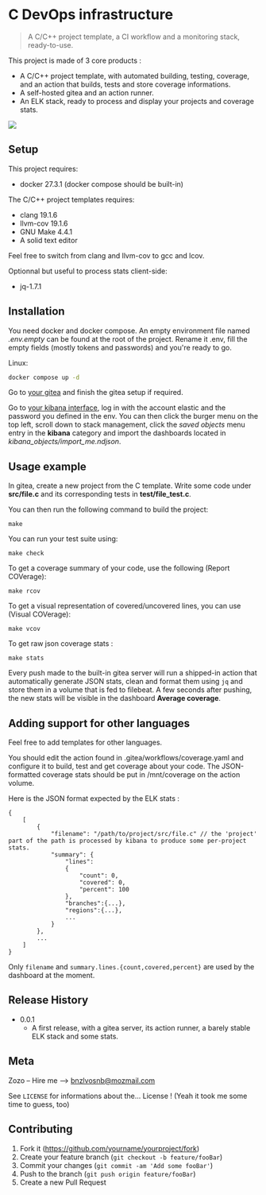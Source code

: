 # C DevOps infrastructure
> A C/C++ project template, a CI workflow and a monitoring stack, ready-to-use.

<!--  [![NPM Version][npm-image]][npm-url] -->
<!--  [![Build Status][travis-image]][travis-url] -->
<!--  [![Downloads Stats][npm-downloads]][npm-url] -->

This project is made of 3 core products :
 - A C/C++ project template, with automated building, testing, coverage, and an action that builds, tests and store coverage informations.
 - A self-hosted gitea and an action runner.
 - An ELK stack, ready to process and display your projects and coverage stats.

![](header.png)


## Setup

This project requires:
 - docker 27.3.1 (docker compose should be built-in)

The C/C++ project templates requires:
 - clang 19.1.6
 - llvm-cov 19.1.6
 - GNU Make 4.4.1
 - A solid text editor

Feel free to switch from clang and llvm-cov to gcc and lcov.

Optionnal but useful to process stats client-side:
 - jq-1.7.1

## Installation

You need docker and docker compose.
An empty environment file named *.env.empty* can be found at the root of the project.
Rename it .env, fill the empty fields (mostly tokens and passwords) and you're ready to go.

Linux:

```sh
docker compose up -d
```

Go to [your gitea](http://localhost:3000) and finish the gitea setup if required.

Go to [your kibana interface](http://localhost:5601), log in with the account elastic and the password you defined in the env.
You can then click the burger menu on the top left, scroll down to stack management, click the *saved objects* menu entry in the **kibana** category and import the dashboards located in *kibana_objects/import_me.ndjson*.


## Usage example

In gitea, create a new project from the C template.
Write some code under **src/file.c** and its corresponding tests in **test/file_test.c**.

You can then run the following command to build the project:
```
make
```

You can run your test suite using:
```
make check
```

To get a coverage summary of your code, use the following (Report COVerage):
```
make rcov
```

To get a visual representation of covered/uncovered lines, you can use (Visual COVerage):
```
make vcov
```

To get raw json coverage stats :
```
make stats
```


Every push made to the built-in gitea server will run a shipped-in action that automatically generate JSON stats, clean and format them using `jq` and store them in a volume that is fed to filebeat.
A few seconds after pushing, the new stats will be visible in the dashboard **Average coverage**.


## Adding support for other languages

Feel free to add templates for other languages.

You should edit the action found in .gitea/workflows/coverage.yaml and configure it to build, test and get coverage about your code.
The JSON-formatted coverage stats should be put in /mnt/coverage on the action volume.

Here is the JSON format expected by the ELK stats :

```
{
    [
        {
            "filename": "/path/to/project/src/file.c" // the 'project' part of the path is processed by kibana to produce some per-project stats.
            "summary": {
                "lines": 
                {
                    "count": 0,
                    "covered": 0,
                    "percent": 100
                },
                "branches":{...},
                "regions":{...},
                ...
            }
        },
        ...
    ]
}
```

Only `filename` and `summary.lines.{count,covered,percent}` are used by the dashboard at the moment.


## Release History

* 0.0.1
    * A first release, with a gitea server, its action runner, a barely stable ELK stack and some stats.

## Meta

Zozo – Hire me –> bnzlvosnb@mozmail.com

See ``LICENSE`` for informations about the... License ! (Yeah it took me some time to guess, too)

<!-- [https://github.com/yourname/github-link](https://github.com/dbader/) -->

## Contributing

1. Fork it (<https://github.com/yourname/yourproject/fork>)
2. Create your feature branch (`git checkout -b feature/fooBar`)
3. Commit your changes (`git commit -am 'Add some fooBar'`)
4. Push to the branch (`git push origin feature/fooBar`)
5. Create a new Pull Request

<!-- Markdown link & img dfn's -->
[npm-image]: https://img.shields.io/npm/v/datadog-metrics.svg?style=flat-square
[npm-url]: https://npmjs.org/package/datadog-metrics
[npm-downloads]: https://img.shields.io/npm/dm/datadog-metrics.svg?style=flat-square
[travis-image]: https://img.shields.io/travis/dbader/node-datadog-metrics/master.svg?style=flat-square
[travis-url]: https://travis-ci.org/dbader/node-datadog-metrics
[wiki]: https://github.com/yourname/yourproject/wiki

